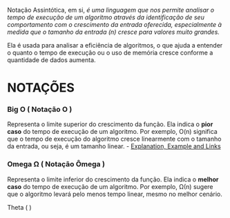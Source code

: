 Notação Assintótica, em si, *é uma linguagem que nos permite analisar o tempo de execução de um algoritmo através da identificação de seu comportamento com o crescimento da entrada oferecida, especialmente à medida que o tamanho da entrada (n) cresce para valores muito grandes.*

Ela é usada para analisar a eficiência de algoritmos, o que ajuda a entender o quanto o tempo de execução ou o uso de memória cresce conforme a quantidade de dados aumenta.

# NOTAÇÕES

### Big O ( Notação O )
Representa o limite superior do crescimento da função. Ela indica o **pior caso** do tempo de execução de um algoritmo. Por exemplo, O(n) significa que o tempo de execução do algoritmo cresce linearmente com o tamanho da entrada, ou seja, é um tamanho linear. - [Explanation, Example and Links](Explanation,%20Example%20and%20Links.md)

### Omega Ω ( Notação Ômega )
Representa o limite inferior do crescimento da função. Ela indica o **melhor caso** do tempo de execução de um algoritmo. Por exemplo, Ω(n) sugere que o algoritmo levará pelo menos tempo linear, mesmo no melhor cenário.

Theta ( )